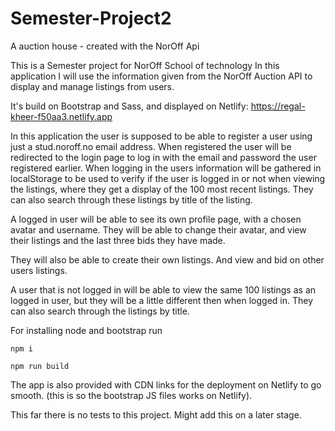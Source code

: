 # Semester-Project2

A auction house - created with the NorOff Api

This is a Semester project for NorOff School of technology
In this application I will use the information given from the NorOff Auction API to display and manage listings from users.

It's build on Bootstrap and Sass, and displayed on Netlify: https://regal-kheer-f50aa3.netlify.app

In this application the user is supposed to be able to register a user using just a stud.noroff.no email address.
When registered the user will be redirected to the login page to log in with the email and password the user registered earlier. When logging in the users information will be gathered in localStorage to be used to verify if the user is logged in or not when viewing the listings, where they get a display of the 100 most recent listings. They can also search through these listings by title of the listing.

A logged in user will be able to see its own profile page, with a chosen avatar and username. They will be able to change their avatar, and view their listings and the last three bids they have made.

They will also be able to create their own listings. And view and bid on other users listings.

A user that is not logged in will be able to view the same 100 listings as an logged in user, but they will be
a little different then when logged in. They can also search through the listings by title.

For installing node and bootstrap run

```
npm i

npm run build
```

The app is also provided with CDN links for the deployment on Netlify to go smooth. (this is so the bootstrap JS files works on Netlify).

This far there is no tests to this project. Might add this on a later stage.
